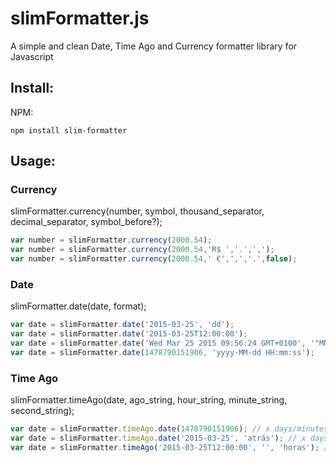 # slimFormatter.js

A simple and clean Date, Time Ago and Currency formatter library for Javascript

## Install:
NPM:
```
npm install slim-formatter
```


## Usage:

### Currency 

slimFormatter.currency(number, symbol, thousand_separator, decimal_separator, symbol_before?);

```js
var number = slimFormatter.currency(2000.54);
var number = slimFormatter.currency(2000.54,'R$ ','.',',');
var number = slimFormatter.currency(2000.54,' €',',','.',false);
```

### Date 

slimFormatter.date(date, format);

```js
var date = slimFormatter.date('2015-03-25', 'dd');
var date = slimFormatter.date('2015-03-25T12:00:00');
var date = slimFormatter.date('Wed Mar 25 2015 09:56:24 GMT+0100', '"MM-yyyy hh:mmt"');
var date = slimFormatter.date(1478790151906, 'yyyy-MM-dd HH:mm:ss');
```

### Time Ago 

slimFormatter.timeAgo(date, ago_string, hour_string, minute_string, second_string);

```js
var date = slimFormatter.timeAgo.date(1478790151906); // x days/minutes/seconds ago
var date = slimFormatter.timeAgo.date('2015-03-25', 'atrás'); // x days/minutes/seconds atrás
var date = slimFormatter.timeAgo('2015-03-25T12:00:00', '', 'horas'); // x horas/minutes/seconds
```